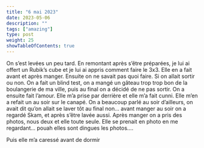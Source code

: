 ```yaml
---
title: "6 mai 2023"
date: 2023-05-06
description: ""
tags: ["amazing"]
type: post
weight: 25
showTableOfContents: true
---
```


On s’est levées un peu tard. En remontant après s’être préparées, je lui ai offert un Rubik’s cube et je lui ai appris comment faire le 3x3. Elle en a fait avant et après manger. Ensuite on ne savait pas quoi faire. Si on allait sortir ou non. On a fait un blind test, on a mangé un gâteau trop trop bon de la boulangerie de ma ville, puis au final on a décidé de ne pas sortir. On a ensuite fait l’amour. Elle m’a prise par derrière et elle m’a fait cunni. Elle m’en a refait un au soir sur le canapé. On a beaucoup parlé au soir d’ailleurs, on avait dit qu’on allait se laver tôt au final non… avant manger au soir on a regardé Skam, et après s’être lavée aussi. Après manger on a pris des photos, nous deux et elle toute seule. Elle se prenait en photo en me regardant… pouah elles sont dingues les photos….

Puis elle m’a caressé avant de dormir